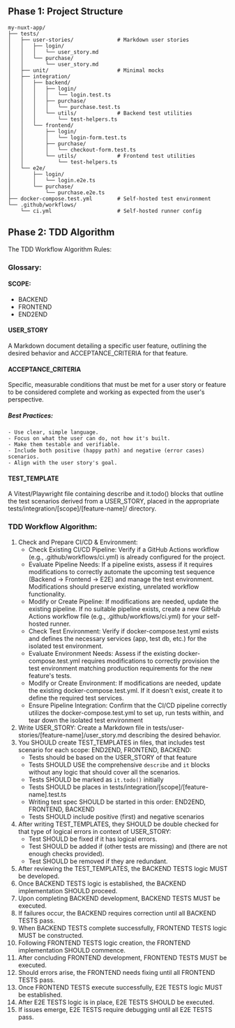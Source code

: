 ## Phase 1: Project Structure

```text
my-nuxt-app/
├── tests/
│   ├── user-stories/              # Markdown user stories
│   │   ├── login/
│   │   │   └── user_story.md
│   │   └── purchase/
│   │       └── user_story.md
│   ├── unit/                      # Minimal mocks
│   ├── integration/
│   │   ├── backend/
│   │   │   ├── login/
│   │   │   │   └── login.test.ts
│   │   │   ├── purchase/
│   │   │   │   └── purchase.test.ts
│   │   │   └── utils/             # Backend test utilities
│   │   │       └── test-helpers.ts
│   │   └── frontend/
│   │       ├── login/
│   │       │   └── login-form.test.ts
│   │       ├── purchase/
│   │       │   └── checkout-form.test.ts
│   │       └── utils/             # Frontend test utilities
│   │           └── test-helpers.ts
│   └── e2e/
│       ├── login/
│       │   └── login.e2e.ts
│       └── purchase/
│           └── purchase.e2e.ts
├── docker-compose.test.yml        # Self-hosted test environment
└── .github/workflows/
    └── ci.yml                     # Self-hosted runner config
```

## Phase 2: TDD Algorithm

The TDD Workflow Algorithm Rules:

### Glossary:

#### SCOPE:

- BACKEND
- FRONTEND
- END2END

#### USER_STORY

A Markdown document detailing a specific user feature, outlining the desired behavior and ACCEPTANCE_CRITERIA for that feature.

#### ACCEPTANCE_CRITERIA

Specific, measurable conditions that must be met for a user story or feature to be considered complete and working as expected from the user's perspective.

##### Best Practices:

    - Use clear, simple language.
    - Focus on what the user can do, not how it's built.
    - Make them testable and verifiable.
    - Include both positive (happy path) and negative (error cases) scenarios.
    - Align with the user story's goal.

#### TEST_TEMPLATE

A Vitest/Playwright file containing describe and it.todo() blocks that outline the test scenarios derived from a USER_STORY, placed in the appropriate tests/integration/[scope]/[feature-name]/ directory.

### TDD Workflow Algorithm:

1. Check and Prepare CI/CD & Environment:
   - Check Existing CI/CD Pipeline: Verify if a GitHub Actions workflow (e.g., .github/workflows/ci.yml) is already configured for the project.
   - Evaluate Pipeline Needs: If a pipeline exists, assess if it requires modifications to correctly automate the upcoming test sequence (Backend -> Frontend -> E2E) and manage the test environment. Modifications should preserve existing, unrelated workflow functionality.
   - Modify or Create Pipeline: If modifications are needed, update the existing pipeline. If no suitable pipeline exists, create a new GitHub Actions workflow file (e.g., .github/workflows/ci.yml) for your self-hosted runner.
   - Check Test Environment: Verify if docker-compose.test.yml exists and defines the necessary services (app, test db, etc.) for the isolated test environment.
   - Evaluate Environment Needs: Assess if the existing docker-compose.test.yml requires modifications to correctly provision the test environment matching production requirements for the new feature's tests.
   - Modify or Create Environment: If modifications are needed, update the existing docker-compose.test.yml. If it doesn't exist, create it to define the required test services.
   - Ensure Pipeline Integration: Confirm that the CI/CD pipeline correctly utilizes the docker-compose.test.yml to set up, run tests within, and tear down the isolated test environment
2. Write USER_STORY: Create a Markdown file in tests/user-stories/[feature-name]/user_story.md describing the desired behavior.
3. You SHOULD create TEST_TEMPLATES in files, that includes test scenario for each scope: END2END, FRONTEND, BACKEND:
   - Tests should be based on the USER_STORY of that feature
   - Tests SHOULD USE the comprehensive `describe` and `it` blocks without any logic that should cover all the scenarios.
   - Tests SHOULD be marked as `it.todo()` initially
   - Tests SHOULD be places in tests/integration/[scope]/[feature-name].test.ts
   - Writing test spec SHOULD be started in this order: END2END, FRONTEND, BACKEND
   - Tests SHOULD include positive (first) and negative scenarios
4. After writing TEST_TEMPLATES, they SHOULD be double checked for that type of logical errors in context of USER_STORY:
   - Test SHOULD be fixed if it has logical errors.
   - Test SHOULD be added if (other tests are missing) and (there are not enough checks provided).
   - Test SHOULD be removed if they are redundant.
5. After reviewing the TEST_TEMPLATES, the BACKEND TESTS logic MUST be developed.
6. Once BACKEND TESTS logic is established, the BACKEND implementation SHOULD proceed.
7. Upon completing BACKEND development, BACKEND TESTS MUST be executed.
8. If failures occur, the BACKEND requires correction until all BACKEND TESTS pass.
9. When BACKEND TESTS complete successfully, FRONTEND TESTS logic MUST be constructed.
10. Following FRONTEND TESTS logic creation, the FRONTEND implementation SHOULD commence.
11. After concluding FRONTEND development, FRONTEND TESTS MUST be executed.
12. Should errors arise, the FRONTEND needs fixing until all FRONTEND TESTS pass.
13. Once FRONTEND TESTS execute successfully, E2E TESTS logic MUST be established.
14. After E2E TESTS logic is in place, E2E TESTS SHOULD be executed.
15. If issues emerge, E2E TESTS require debugging until all E2E TESTS pass.
